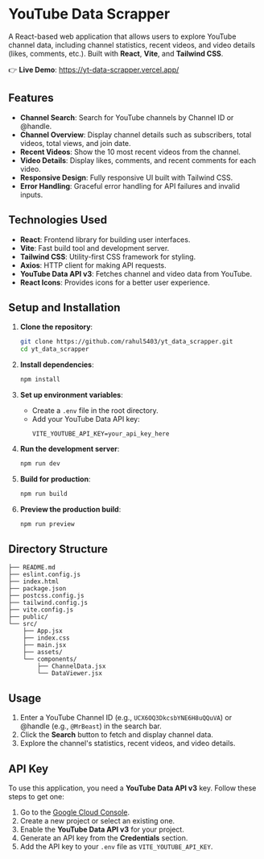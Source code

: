 # YouTube Data Scrapper

A React-based web application that allows users to explore YouTube channel data, including channel statistics, recent videos, and video details (likes, comments, etc.). Built with **React**, **Vite**, and **Tailwind CSS**.

👉 **Live Demo**: https://yt-data-scrapper.vercel.app/

## Features

- **Channel Search**: Search for YouTube channels by Channel ID or @handle.
- **Channel Overview**: Display channel details such as subscribers, total videos, total views, and join date.
- **Recent Videos**: Show the 10 most recent videos from the channel.
- **Video Details**: Display likes, comments, and recent comments for each video.
- **Responsive Design**: Fully responsive UI built with Tailwind CSS.
- **Error Handling**: Graceful error handling for API failures and invalid inputs.

## Technologies Used

- **React**: Frontend library for building user interfaces.
- **Vite**: Fast build tool and development server.
- **Tailwind CSS**: Utility-first CSS framework for styling.
- **Axios**: HTTP client for making API requests.
- **YouTube Data API v3**: Fetches channel and video data from YouTube.
- **React Icons**: Provides icons for a better user experience.

## Setup and Installation

1. **Clone the repository**:
   ```bash
   git clone https://github.com/rahul5403/yt_data_scrapper.git
   cd yt_data_scrapper
   ```

2. **Install dependencies**:
   ```bash
   npm install
   ```

3. **Set up environment variables**:
   - Create a `.env` file in the root directory.
   - Add your YouTube Data API key:
     ```env
     VITE_YOUTUBE_API_KEY=your_api_key_here
     ```

4. **Run the development server**:
   ```bash
   npm run dev
   ```

5. **Build for production**:
   ```bash
   npm run build
   ```

6. **Preview the production build**:
   ```bash
   npm run preview
   ```

## Directory Structure

```
├── README.md
├── eslint.config.js
├── index.html
├── package.json
├── postcss.config.js
├── tailwind.config.js
├── vite.config.js
├── public/
└── src/
    ├── App.jsx
    ├── index.css
    ├── main.jsx
    ├── assets/
    └── components/
        ├── ChannelData.jsx
        └── DataViewer.jsx
```

## Usage

1. Enter a YouTube Channel ID (e.g., `UCX6OQ3DkcsbYNE6H8uQQuVA`) or @handle (e.g., `@MrBeast`) in the search bar.
2. Click the **Search** button to fetch and display channel data.
3. Explore the channel's statistics, recent videos, and video details.

## API Key

To use this application, you need a **YouTube Data API v3** key. Follow these steps to get one:

1. Go to the [Google Cloud Console](https://console.cloud.google.com/).
2. Create a new project or select an existing one.
3. Enable the **YouTube Data API v3** for your project.
4. Generate an API key from the **Credentials** section.
5. Add the API key to your `.env` file as `VITE_YOUTUBE_API_KEY`.
